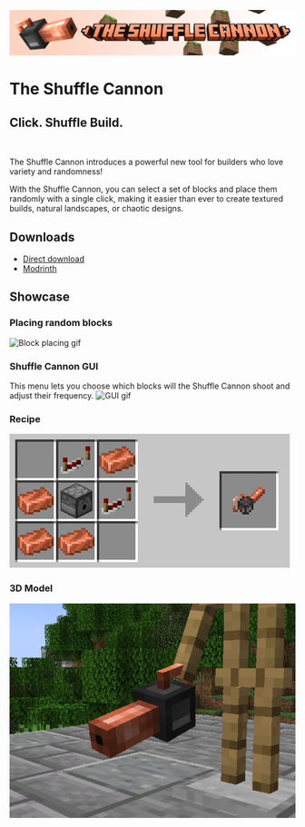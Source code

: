 ![The Shuffle Cannon](assets/banner.png)

# The Shuffle Cannon

## Click. Shuffle Build.

<br>
<p> The Shuffle Cannon introduces a powerful new tool for builders who love variety and randomness!  
<p> With the Shuffle Cannon, you can select a set of blocks and place them randomly with a single click, 
making it easier than ever to create textured builds, natural landscapes, or chaotic designs.

## Downloads

- [Direct download](https://github.com/DiegoRevenga/the-shuffle-cannon/releases/download/1.0.0%2B1.21/the_shuffle_cannon-1.0.0.jar)
- [Modrinth](https://modrinth.com/mod/the-shuffle-cannon)

## Showcase

### Placing random blocks
![Block placing gif](assets/block_placing_showcase.gif)

### Shuffle Cannon GUI
This menu lets you choose which blocks will the Shuffle Cannon shoot and adjust their frequency.
![GUI gif](assets/gui_showcase.gif)

### Recipe
![GUI gif](assets/recipe.png)

### 3D Model
![GUI gif](assets/3d_model.png)
